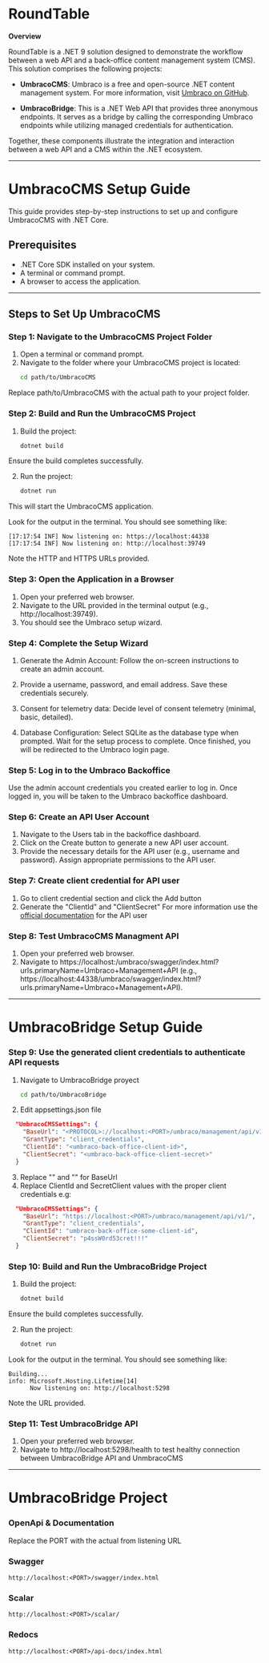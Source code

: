 ﻿# RoundTable
**Overview**

RoundTable is a .NET 9 solution designed to demonstrate the workflow between a web API and a back-office content management system (CMS). This solution comprises the following projects:

- **UmbracoCMS**: Umbraco is a free and open-source .NET content management system. For more information, visit [Umbraco on GitHub](https://github.com/umbraco/Umbraco-CMS).

- **UmbracoBridge**: This is a .NET Web API that provides three anonymous endpoints. It serves as a bridge by calling the corresponding Umbraco endpoints while utilizing managed credentials for authentication. 

Together, these components illustrate the integration and interaction between a web API and a CMS within the .NET ecosystem.

---

# UmbracoCMS Setup Guide

This guide provides step-by-step instructions to set up and configure UmbracoCMS with .NET Core.

## Prerequisites
- .NET Core SDK installed on your system.
- A terminal or command prompt.
- A browser to access the application.

---

## Steps to Set Up UmbracoCMS

### Step 1: Navigate to the UmbracoCMS Project Folder
1. Open a terminal or command prompt.
2. Navigate to the folder where your UmbracoCMS project is located:
   ```bash
   cd path/to/UmbracoCMS
Replace path/to/UmbracoCMS with the actual path to your project folder.

### Step 2: Build and Run the UmbracoCMS Project
1. Build the project:
   ```bash
   dotnet build
Ensure the build completes successfully.

2. Run the project:
   ```bash
   dotnet run
This will start the UmbracoCMS application.

Look for the output in the terminal. You should see something like:
```plain text
[17:17:54 INF] Now listening on: https://localhost:44338
[17:17:54 INF] Now listening on: http://localhost:39749
```
Note the HTTP and HTTPS URLs provided.   

### Step 3: Open the Application in a Browser
1. Open your preferred web browser.
2. Navigate to the URL provided in the terminal output (e.g., http://localhost:39749).
3. You should see the Umbraco setup wizard.

### Step 4: Complete the Setup Wizard
1. Generate the Admin Account:
Follow the on-screen instructions to create an admin account.

2. Provide a username, password, and email address.
Save these credentials securely.

3. Consent for telemetry data:
Decide level of consent telemetry (minimal, basic, detailed).

4. Database Configuration:
Select SQLite as the database type when prompted.
Wait for the setup process to complete. Once finished, you will be redirected to the Umbraco login page.

### Step 5: Log in to the Umbraco Backoffice
Use the admin account credentials you created earlier to log in.
Once logged in, you will be taken to the Umbraco backoffice dashboard.

### Step 6: Create an API User Account
1. Navigate to the Users tab in the backoffice dashboard.
2. Click on the Create button to generate a new API user account.
3. Provide the necessary details for the API user (e.g., username and password).
Assign appropriate permissions to the API user.

### Step 7: Create client credential for API user
1. Go to client credential section and click the Add button
2. Generate the "ClientId" and "ClientSecret"
For more information use the [official documentation](https://docs.umbraco.com/umbraco-cms/fundamentals/data/users/api-users) for the API user

### Step 8: Test UmbracoCMS Managment API
1. Open your preferred web browser.
2. Navigate to https://localhost:<PORT>/umbraco/swagger/index.html?urls.primaryName=Umbraco+Management+API (e.g., https://localhost:44338/umbraco/swagger/index.html?urls.primaryName=Umbraco+Management+API).

---

# UmbracoBridge Setup Guide

### Step 9: Use the generated client credentials to authenticate API requests
1. Navigate to UmbracoBridge proyect 
   ```bash
   cd path/to/UmbracoBridge
2. Edit appsettings.json file
```json text
  "UmbracoCMSSettings": {
    "BaseUrl": "<PROTOCOL>://localhost:<PORT>/umbraco/management/api/v1/",
    "GrantType": "client_credentials",
    "ClientId": "<umbraco-back-office-client-id>",
    "ClientSecret": "<umbraco-back-office-client-secret>"
  }
```
3. Replace "<PROTOCOL>" and "<PORT>" for BaseUrl
4. Replace ClientId and SecretClient values with the proper client credentials
   e.g:
```json text
  "UmbracoCMSSettings": {
    "BaseUrl": "https://localhost:<PORT>/umbraco/management/api/v1/",
    "GrantType": "client_credentials",
    "ClientId": "umbraco-back-office-some-client-id",
    "ClientSecret": "p4ssW0rd53cret!!!"
  }
```

### Step 10: Build and Run the UmbracoBridge Project
1. Build the project:
   ```bash
   dotnet build
Ensure the build completes successfully.

2. Run the project:
   ```bash
   dotnet run

Look for the output in the terminal. You should see something like:
```plain text
Building...
info: Microsoft.Hosting.Lifetime[14]
      Now listening on: http://localhost:5298
```
Note the URL provided.

### Step 11: Test UmbracoBridge API
1. Open your preferred web browser.
2. Navigate to http://localhost:5298/health to test healthy connection between UmbracoBridge API and UnmbracoCMS

---

# UmbracoBridge Project
### OpenApi & Documentation
Replace the PORT with the actual from listening URL
### Swagger
```plain text
http://localhost:<PORT>/swagger/index.html
```
### Scalar
```plain text
http://localhost:<PORT>/scalar/
```
### Redocs
```plain text
http://localhost:<PORT>/api-docs/index.html
```
